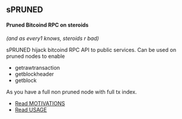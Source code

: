 ## sPRUNED
#### Pruned Bitcoind RPC on steroids 
_(and as every1 knows, steroids r bad)_

sPRUNED hijack bitcoind RPC API to public services. Can be used on pruned nodes to enable 

 - getrawtransaction
 - getblockheader
 - getblock
 
As you have a full non pruned node with full tx index.

- [Read MOTIVATIONS](./MOTIVATIONS.md)
- [Read USAGE](./USAGE.md)